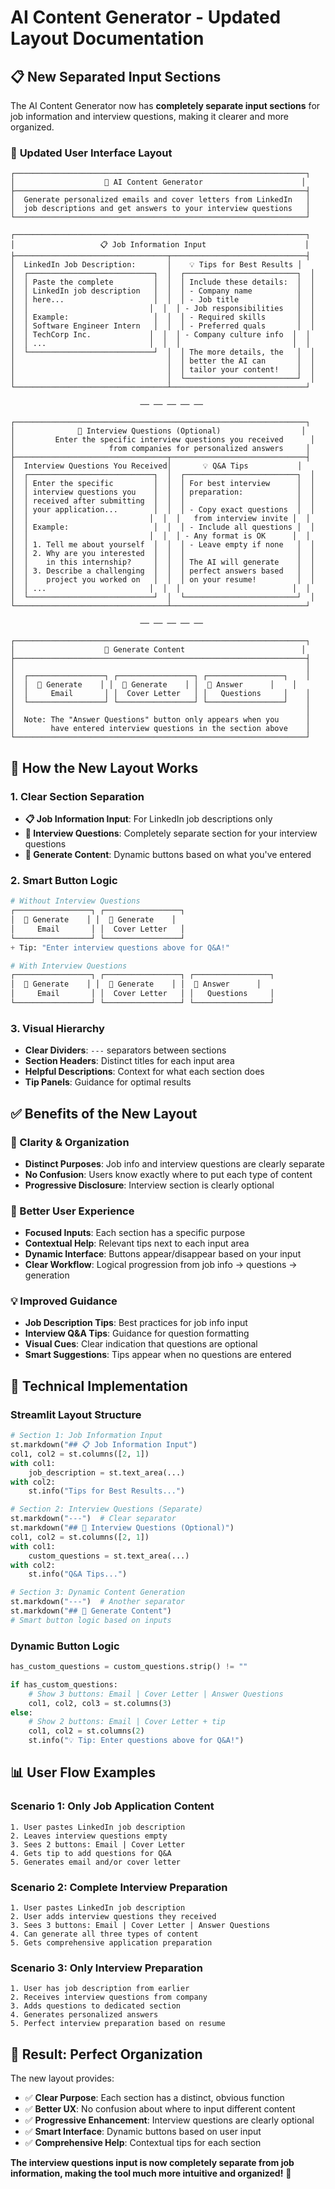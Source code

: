 # AI Content Generator - Updated Layout Documentation

## 📋 New Separated Input Sections

The AI Content Generator now has **completely separate input sections** for job information and interview questions, making it clearer and more organized.

### 🎨 **Updated User Interface Layout**

```
┌─────────────────────────────────────────────────────────────────┐
│                    🤖 AI Content Generator                      │
├─────────────────────────────────────────────────────────────────┤
│  Generate personalized emails and cover letters from LinkedIn   │
│  job descriptions and get answers to your interview questions   │
└─────────────────────────────────────────────────────────────────┘

┌─────────────────────────────────────────────────────────────────┐
│                   📋 Job Information Input                      │
├──────────────────────────────────┬──────────────────────────────┤
│  LinkedIn Job Description:       │    💡 Tips for Best Results │
│  ┌────────────────────────────┐  │  ┌─────────────────────────┐  │
│  │ Paste the complete         │  │  │ Include these details:  │  │
│  │ LinkedIn job description   │  │  │ - Company name          │  │
│  │ here...                    │  │  │ - Job title             │  │
│  │                           │  │  │ - Job responsibilities   │  │
│  │ Example:                   │  │  │ - Required skills       │  │
│  │ Software Engineer Intern   │  │  │ - Preferred quals       │  │
│  │ TechCorp Inc.             │  │  │ - Company culture info  │  │
│  │ ...                       │  │  │                         │  │
│  └────────────────────────────┘  │  │ The more details, the   │  │
│                                  │  │ better the AI can       │  │
│                                  │  │ tailor your content!    │  │
│                                  │  └─────────────────────────┘  │
└──────────────────────────────────┴──────────────────────────────┘

                             ── ── ── ── ──

┌─────────────────────────────────────────────────────────────────┐
│              🎯 Interview Questions (Optional)                  │
│         Enter the specific interview questions you received      │
│                     from companies for personalized answers     │
├──────────────────────────────────┬──────────────────────────────┤
│  Interview Questions You Received│       💡 Q&A Tips           │
│  ┌────────────────────────────┐  │  ┌─────────────────────────┐  │
│  │ Enter the specific         │  │  │ For best interview      │  │
│  │ interview questions you    │  │  │ preparation:            │  │
│  │ received after submitting  │  │  │                         │  │
│  │ your application...        │  │  │ - Copy exact questions  │  │
│  │                           │  │  │   from interview invite │  │
│  │ Example:                   │  │  │ - Include all questions │  │
│  │                           │  │  │ - Any format is OK      │  │
│  │ 1. Tell me about yourself  │  │  │ - Leave empty if none   │  │
│  │ 2. Why are you interested  │  │  │                         │  │
│  │    in this internship?     │  │  │ The AI will generate    │  │
│  │ 3. Describe a challenging  │  │  │ perfect answers based   │  │
│  │    project you worked on   │  │  │ on your resume!         │  │
│  │ ...                       │  │  │                         │  │
│  └────────────────────────────┘  │  └─────────────────────────┘  │
└──────────────────────────────────┴──────────────────────────────┘

                             ── ── ── ── ──

┌─────────────────────────────────────────────────────────────────┐
│                    🚀 Generate Content                          │
├─────────────────────────────────────────────────────────────────┤
│                                                                 │
│  ┌─────────────────┐ ┌─────────────────┐ ┌─────────────────┐    │
│  │  📧 Generate    │ │  📄 Generate    │ │  🎯 Answer      │    │
│  │     Email       │ │  Cover Letter   │ │   Questions     │    │
│  └─────────────────┘ └─────────────────┘ └─────────────────┘    │
│                                                                 │
│  Note: The "Answer Questions" button only appears when you      │
│        have entered interview questions in the section above    │
└─────────────────────────────────────────────────────────────────┘
```

## 🔄 **How the New Layout Works**

### **1. Clear Section Separation**
- **📋 Job Information Input**: For LinkedIn job descriptions only
- **🎯 Interview Questions**: Completely separate section for your interview questions
- **🚀 Generate Content**: Dynamic buttons based on what you've entered

### **2. Smart Button Logic**
```python
# Without Interview Questions
┌─────────────────┐ ┌─────────────────┐
│  📧 Generate    │ │  📄 Generate    │
│     Email       │ │  Cover Letter   │
└─────────────────┘ └─────────────────┘
+ Tip: "Enter interview questions above for Q&A!"

# With Interview Questions  
┌─────────────────┐ ┌─────────────────┐ ┌─────────────────┐
│  📧 Generate    │ │  📄 Generate    │ │  🎯 Answer      │
│     Email       │ │  Cover Letter   │ │   Questions     │
└─────────────────┘ └─────────────────┘ └─────────────────┘
```

### **3. Visual Hierarchy**
- **Clear Dividers**: `---` separators between sections
- **Section Headers**: Distinct titles for each input area
- **Helpful Descriptions**: Context for what each section does
- **Tip Panels**: Guidance for optimal results

## ✅ **Benefits of the New Layout**

### **🎯 Clarity & Organization**
- **Distinct Purposes**: Job info and interview questions are clearly separate
- **No Confusion**: Users know exactly where to put each type of content
- **Progressive Disclosure**: Interview section is clearly optional

### **🚀 Better User Experience**
- **Focused Inputs**: Each section has a specific purpose
- **Contextual Help**: Relevant tips next to each input area  
- **Dynamic Interface**: Buttons appear/disappear based on your input
- **Clear Workflow**: Logical progression from job info → questions → generation

### **💡 Improved Guidance**
- **Job Description Tips**: Best practices for job info input
- **Interview Q&A Tips**: Guidance for question formatting
- **Visual Cues**: Clear indication that questions are optional
- **Smart Suggestions**: Tips appear when no questions are entered

## 🔧 **Technical Implementation**

### **Streamlit Layout Structure**
```python
# Section 1: Job Information Input
st.markdown("## 📋 Job Information Input")
col1, col2 = st.columns([2, 1])
with col1:
    job_description = st.text_area(...)
with col2:
    st.info("Tips for Best Results...")

# Section 2: Interview Questions (Separate)
st.markdown("---")  # Clear separator
st.markdown("## 🎯 Interview Questions (Optional)")
col1, col2 = st.columns([2, 1]) 
with col1:
    custom_questions = st.text_area(...)
with col2:
    st.info("Q&A Tips...")

# Section 3: Dynamic Content Generation
st.markdown("---")  # Another separator
st.markdown("## 🚀 Generate Content")
# Smart button logic based on inputs
```

### **Dynamic Button Logic**
```python
has_custom_questions = custom_questions.strip() != ""

if has_custom_questions:
    # Show 3 buttons: Email | Cover Letter | Answer Questions
    col1, col2, col3 = st.columns(3)
else:
    # Show 2 buttons: Email | Cover Letter + tip
    col1, col2 = st.columns(2)
    st.info("💡 Tip: Enter questions above for Q&A!")
```

## 📊 **User Flow Examples**

### **Scenario 1: Only Job Application Content**
```
1. User pastes LinkedIn job description
2. Leaves interview questions empty
3. Sees 2 buttons: Email | Cover Letter
4. Gets tip to add questions for Q&A
5. Generates email and/or cover letter
```

### **Scenario 2: Complete Interview Preparation**
```
1. User pastes LinkedIn job description  
2. User adds interview questions they received
3. Sees 3 buttons: Email | Cover Letter | Answer Questions
4. Can generate all three types of content
5. Gets comprehensive application preparation
```

### **Scenario 3: Only Interview Preparation**
```
1. User has job description from earlier
2. Receives interview questions from company
3. Adds questions to dedicated section
4. Generates personalized answers
5. Perfect interview preparation based on resume
```

## 🎉 **Result: Perfect Organization**

The new layout provides:
- ✅ **Clear Purpose**: Each section has a distinct, obvious function
- ✅ **Better UX**: No confusion about where to input different content
- ✅ **Progressive Enhancement**: Interview questions are clearly optional
- ✅ **Smart Interface**: Dynamic buttons based on user input
- ✅ **Comprehensive Help**: Contextual tips for each section

**The interview questions input is now completely separate from job information, making the tool much more intuitive and organized!** 🚀